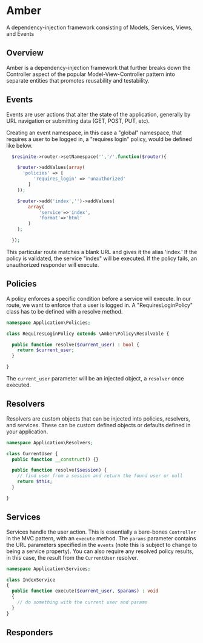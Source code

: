 # Amber
A dependency-injection framework consisting of Models, Services, Views, and Events

## Overview
Amber is a dependency-injection framework that further breaks down the Controller aspect of the popular Model-View-Controller pattern into separate entities that promotes reusability and testability.

## Events
Events are user actions that alter the state of the application, generally by URL navigation or submitting data (GET, POST, PUT, etc).

Creating an event namespace, in this case a "global" namespace, that requires a user to be logged in, a "requires login" policy, would be defined like below.

```php
  $resinite->router->setNamespace('','/',function($router){

    $router->addValues(array(
      'policies' => [
          'requires_login' => 'unauthorized'
        ]
    ));

  	$router->add('index','')->addValues(
  		array(
  			'service'=>'index',
  			'format'=>'html'
  		)
  	);

  });
```

This particular route matches a blank URL and gives it the alias 'index.' If the policy is validated, the service "index" will be executed. If the policy fails, an unauthorized responder will execute. 

## Policies
A policy enforces a specific condition before a service will execute. In our route, we want to enforce that a user is logged in. A "RequiresLoginPolicy" class has to be defined with a resolve method.

```php
namespace Application\Policies;

class RequiresLoginPolicy extends \Amber\Policy\Resolvable {

  public function resolve($current_user) : bool {
    return $current_user;
  }

}
```

The `current_user` parameter will be an injected object, a `resolver` once executed. 

## Resolvers
Resolvers are custom objects that can be injected into policies, resolvers, and services. These can be custom defined objects or defaults defined in your application.

```php
namespace Application\Resolvers;

class CurrentUser {
  public function __construct() {}

  public function resolve($session) {
    // find user from a session and return the found user or null
    return $this;
  }

}
```

## Services
Services handle the user action. This is essentially a bare-bones `Controller` in the MVC pattern, with an `execute` method. The `params` parameter contains the URL parameters specified in the `events` (note this is subject to change to being a service property). You can also require any resolved policy results, in this case, the result from the `CurrentUser` resolver.

```php
namespace Application\Services;

class IndexService
{
  public function execute($current_user, $params) : void
  {
    // do something with the current user and params
  }
}
```

## Responders
